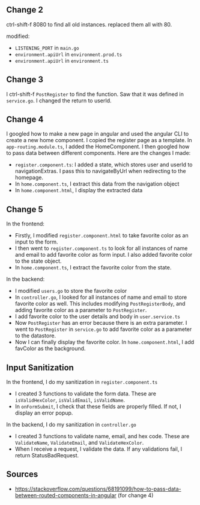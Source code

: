 ## Change 2
ctrl-shift-f 8080 to find all old instances. replaced them all with 80.

modified:
- `LISTENING_PORT` in `main.go`
- `environment.apiUrl` in `environment.prod.ts`
- `environment.apiUrl` in `environment.ts`

## Change 3
I ctrl-shift-f `PostRegister` to find the function. Saw that it was defined in 
`service.go`. I changed the return to userId.

## Change 4
I googled how to make a new page in angular and used the angular CLI to create a new home component. I copied the register page as a template. In `app-routing.module.ts`, I added the HomeComponent. I then googled how to pass data between different components. Here are the changes I made:
- `register.component.ts`: I added a state, which stores user and userId to navigationExtras. I pass this to navigateByUrl when redirecting to the homepage.
- In `home.component.ts`, I extract this data from the navigation object
- In `home.component.html`, I display the extracted data

## Change 5
In the frontend:
- Firstly, I modified `register.component.html` to take favorite color as an input to the form.
- I then went to `register.component.ts` to look for all instances of name and email to add favorite color as form input. I also added favorite color to the state object.
- In `home.component.ts`, I extract the favorite color from the state.

In the backend:
- I modified `users.go` to store the favorite color
- In `controller.go`, I looked for all instances of name and email to store favorite color as well. This includes modifying `PostRegisterBody`, and adding favorite color as a parameter to `PostRegister`.
- I add favorite color to the user details and body in `user.service.ts`
- Now `PostRegister` has an error because there is an extra parameter. I went to `PostRegister` in `service.go` to add favorite color as a parameter to the datastore. 
- Now I can finally display the favorite color. In `home.component.html`, I add favColor as the background.

## Input Sanitization
In the frontend, I do my sanitization in `register.component.ts`
- I created 3 functions to validate the form data. These are `isValidHexColor`, `isValidEmail`, `isValidName`.
- In `onFormSubmit`, I check that these fields are properly filled. If not, I display an error popup.

In the backend, I do my sanitization in `controller.go`
- I created 3 functions to validate name, email, and hex code. These are `ValidateName`, `ValidateEmail`, and `ValidateHexColor`.
- When I receive a request, I validate the data. If any validations fail, I return StatusBadRequest.

## Sources
- https://stackoverflow.com/questions/68191099/how-to-pass-data-between-routed-components-in-angular (for change 4)

